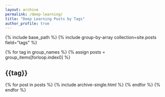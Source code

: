 ```yaml
---
layout: archive
permalink: /deep-learning/
title: "Deep Learning Posts by Tags"
author_profile: true
---
```


{% include base_path %}
{% include group-by-array collection=site.posts field="tags" %}

{% for tag in group_names %}
  {% assign posts = group_items[forloop.index0] %}
  <h2 id="{{ tag | slugify }} class="archive_subtitle">{{tag}}</h2>
  {% for post in posts %}
    {% include archive-single.html %}
  {% endfor %}
{% endfor %}

